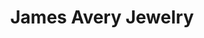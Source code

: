---
title: "James Avery Jewelry"
url: /shreveport/james-avery-jewelry-st-vincent-avenue/
shop: Schmuck
---